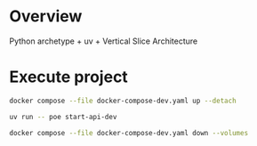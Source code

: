 # Overview

Python archetype + uv + Vertical Slice Architecture

# Execute project

```bash
docker compose --file docker-compose-dev.yaml up --detach
```

```bash
uv run -- poe start-api-dev
```

```bash
docker compose --file docker-compose-dev.yaml down --volumes
```

